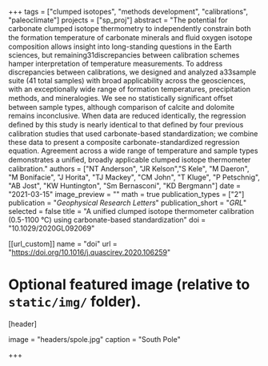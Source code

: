 +++
tags = ["clumped isotopes", "methods development", "calibrations", "paleoclimate"]
projects = ["sp_proj"]
abstract = "The potential for carbonate clumped isotope thermometry to independently constrain both the formation temperature of carbonate minerals and ﬂuid oxygen isotope composition allows insight into long-standing questions in the Earth sciences, but remaining31discrepancies between calibration schemes hamper interpretation of temperature measurements. To address discrepancies between calibrations, we designed and analyzed a33sample suite (41 total samples) with broad applicability across the geosciences, with an exceptionally wide range of formation temperatures, precipitation methods, and mineralogies. We see no statistically signiﬁcant oﬀset between sample types, although comparison of calcite and dolomite remains inconclusive. When data are reduced identically, the regression deﬁned by this study is nearly identical to that deﬁned by four previous calibration studies that used carbonate-based standardization; we combine these data to present a composite carbonate-standardized regression equation. Agreement across a wide range of temperature and sample types demonstrates a uniﬁed, broadly applicable clumped isotope thermometer calibration."
authors = ["NT Anderson", "JR Kelson","S Kele", "M Daeron", "M Bonifacie", "J Horita", "TJ Mackey", "CM John", "T Kluge", "P Petschnig", "AB Jost", "KW Huntington", "Sm Bernasconi", "KD Bergmann"]
date = "2021-03-15"
image_preview = ""
math = true
publication_types = ["2"]
publication = "*Geophysical Research Letters*"
publication_short = "*GRL*"
selected = false
title = "A unified clumped isotope thermometer calibration (0.5-1100 °C) using carbonate-based standardization"
doi = "10.1029/2020GL092069"

[[url_custom]]
name = "doi"
url = "https://doi.org/10.1016/j.quascirev.2020.106259"

# Optional featured image (relative to `static/img/` folder).
[header]

image = "headers/spole.jpg"
caption = "South Pole"

+++
